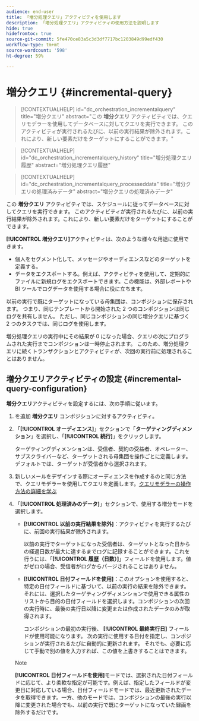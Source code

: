 ```yaml
---
audience: end-user
title: 「増分処理クエリ」アクティビティを使用します
description: 「増分処理クエリ」アクティビティの使用方法を説明します
hide: true
hidefromtoc: true
source-git-commit: 5fe470ce83a5c3d3df7717bc1203849d99edf430
workflow-type: tm+mt
source-wordcount: '598'
ht-degree: 59%

---
```


# 増分クエリ {#incremental-query}

>[!CONTEXTUALHELP]
>id="dc_orchestration_incrementalquery"
>title="増分クエリ"
>abstract="この **増分クエリ** アクティビティでは、クエリモデラーを使用してデータベースに対してクエリを実行できます。 このアクティビティが実行されるたびに、以前の実行結果が除外されます。これにより、新しい要素だけをターゲットにすることができます。"

>[!CONTEXTUALHELP]
>id="dc_orchestration_incrementalquery_history"
>title="増分処理クエリ履歴"
>abstract="増分処理クエリ履歴"

>[!CONTEXTUALHELP]
>id="dc_orchestration_incrementalquery_processeddata"
>title="増分クエリの処理済みデータ"
>abstract="増分クエリの処理済みデータ"

この **増分クエリ** アクティビティでは、スケジュールに従ってデータベースに対してクエリを実行できます。 このアクティビティが実行されるたびに、以前の実行結果が除外されます。これにより、新しい要素だけをターゲットにすることができます。

**[!UICONTROL 増分クエリ]**&#x200B;アクティビティは、次のような様々な用途に使用できます。

* 個人をセグメント化して、メッセージやオーディエンスなどのターゲットを定義する。
* データをエクスポートする。例えば、アクティビティを使用して、定期的にファイルに新規ログをエクスポートできます。この機能は、外部レポートや BI ツールでログデータを使用する場合に役に立ちます。

以前の実行で既にターゲットになっている母集団は、コンポジションに保存されます。 つまり、同じテンプレートから開始された 2 つのコンポジションは同じログを共有しません。 ただし、同じコンポジションの同じ増分クエリに基づく 2 つのタスクでは、同じログを使用します。

増分処理クエリの実行中にその結果が 0 になった場合、クエリの次にプログラムされた実行までコンポジションは一時停止されます。 このため、増分処理クエリに続くトランザクションとアクティビティが、次回の実行前に処理されることはありません。

## 増分クエリアクティビティの設定 {#incremental-query-configuration}

**増分クエリ**&#x200B;アクティビティを設定するには、次の手順に従います。

1. を追加 **増分クエリ** コンポジションに対するアクティビティ。

1. 「**[!UICONTROL オーディエンス]**」セクションで「**ターゲティングディメンション**」を選択し、「**[!UICONTROL 続行]**」をクリックします。

   ターゲティングディメンションは、受信者、契約の受益者、オペレーター、サブスクライバーなど、ターゲットされる母集団を操作ごとに定義します。デフォルトでは、ターゲットが受信者から選択されます。 <!--[Learn more about targeting dimensions](../../audience/about-recipients.md#targeting-dimensions)-->

1. 新しいメールをデザインする際にオーディエンスを作成するのと同じ方法で、クエリモデラーを使用してクエリを定義します。[クエリモデラーの操作方法の詳細を学ぶ](../../query/query-modeler-overview.md)

1. 「**[!UICONTROL 処理済みのデータ]**」セクションで、使用する増分モードを選択します。

   * **[!UICONTROL 以前の実行結果を除外]**：アクティビティを実行するたびに、前回の実行結果が除外されます。

     以前の実行でターゲットになった受信者は、ターゲットとなった日からの経過日数が最大に達するまでログに記録することができます。これを行うには、「**[!UICONTROL 履歴（日数）]**」フィールドを使用します。値がゼロの場合、受信者がログからパージされることはありません。

   * **[!UICONTROL 日付フィールドを使用]**：このオプションを使用すると、特定の日付フィールドに基づいて、以前の実行の結果を除外できます。それには、選択したターゲティングディメンションで使用できる属性のリストから目的の日付フィールドを選択します。コンポジションの次回の実行時に、最後の実行日以降に変更または作成されたデータのみが取得されます。

     コンポジションの最初の実行後、 **[!UICONTROL 最終実行日]** フィールドが使用可能になります。 次の実行に使用する日付を指定し、コンポジションが実行されるたびに自動的に更新されます。 それでも、必要に応じて手動で別の値を入力すれば、この値を上書きすることはできます。

   >[!NOTE]
   >
   >**[!UICONTROL 日付フィールドを使用]**&#x200B;モードでは、選択された日付フィールドに応じて、より柔軟な指定が可能です。例えば、指定したフィールドが変更日に対応している場合、日付フィールドモードでは、最近更新されたデータを取得できます。一方、他のモードでは、コンポジションの最後の実行以降に変更された場合でも、以前の実行で既にターゲットになっていた録画を除外するだけです。

<!--

## Example {#incremental-query-example}

The following example shows the configuration of a workflow which filters every week the profiles in the Adobe Campaign database that are subscribed to the Yoga Newsletter service, to send them a welcome email.

![](../assets/incremental-query-example.png)

The workflow is made up of the following elements:

* A **[!UICONTROL Scheduler]** activity, to execute the workflow every Monday at 6 am.
* An **[!UICONTROL Incremental query]** activity, which targets all of the current subscribers during the first execution, then only the new subscribers of that week during the following executions.
* An **[!UICONTROL Email delivery]** activity.
-->
